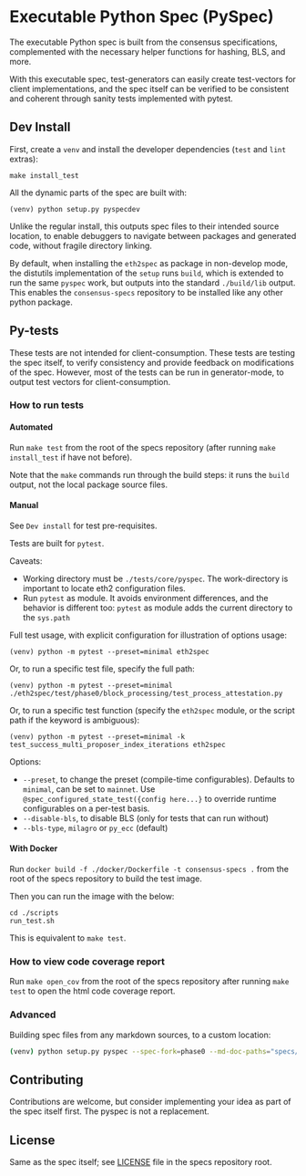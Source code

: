 # Executable Python Spec (PySpec)

The executable Python spec is built from the consensus specifications,
 complemented with the necessary helper functions for hashing, BLS, and more.

With this executable spec,
 test-generators can easily create test-vectors for client implementations,
 and the spec itself can be verified to be consistent and coherent through sanity tests implemented with pytest.

## Dev Install

First, create a `venv` and install the developer dependencies (`test` and `lint` extras):

```shell
make install_test
```

All the dynamic parts of the spec are built with:

```shell
(venv) python setup.py pyspecdev
```

Unlike the regular install, this outputs spec files to their intended source location,
to enable debuggers to navigate between packages and generated code, without fragile directory linking.

By default, when installing the `eth2spec` as package in non-develop mode,
the distutils implementation of the `setup` runs `build`, which is extended to run the same `pyspec` work,
but outputs into the standard `./build/lib` output.
This enables the `consensus-specs` repository to be installed like any other python package.


## Py-tests

These tests are not intended for client-consumption.
These tests are testing the spec itself, to verify consistency and provide feedback on modifications of the spec.
However, most of the tests can be run in generator-mode, to output test vectors for client-consumption.

### How to run tests

#### Automated

Run `make test` from the root of the specs repository (after running `make install_test` if have not before).

Note that the `make` commands run through the build steps: it runs the `build` output, not the local package source files.

#### Manual

See `Dev install` for test pre-requisites.

Tests are built for `pytest`.

Caveats:
- Working directory must be `./tests/core/pyspec`. The work-directory is important to locate eth2 configuration files.
- Run `pytest` as module. It avoids environment differences, and the behavior is different too:
  `pytest` as module adds the current directory to the `sys.path`

Full test usage, with explicit configuration for illustration of options usage:
```shell
(venv) python -m pytest --preset=minimal eth2spec
```

Or, to run a specific test file, specify the full path:
```shell
(venv) python -m pytest --preset=minimal ./eth2spec/test/phase0/block_processing/test_process_attestation.py
```

Or, to run a specific test function (specify the `eth2spec` module, or the script path if the keyword is ambiguous):
```shell
(venv) python -m pytest --preset=minimal -k test_success_multi_proposer_index_iterations eth2spec
```

Options:
- `--preset`, to change the preset (compile-time configurables). Defaults to `minimal`, can be set to `mainnet`.
  Use `@spec_configured_state_test({config here...}` to override runtime configurables on a per-test basis.
- `--disable-bls`, to disable BLS (only for tests that can run without)
- `--bls-type`, `milagro` or `py_ecc` (default)

#### With Docker

Run `docker build -f ./docker/Dockerfile -t consensus-specs .` from the root of the specs repository to build the test image.

Then you can run the image with the below:
```shell
cd ./scripts
run_test.sh
```

This is equivalent to ``make test``.

### How to view code coverage report

Run `make open_cov` from the root of the specs repository after running `make test` to open the html code coverage report.

### Advanced

Building spec files from any markdown sources, to a custom location:
```bash
(venv) python setup.py pyspec --spec-fork=phase0 --md-doc-paths="specs/phase0/beacon-chain.md specs/phase0/fork-choice.md" --out-dir=my_spec_dir
```

## Contributing

Contributions are welcome, but consider implementing your idea as part of the spec itself first.
The pyspec is not a replacement.


## License

Same as the spec itself; see [LICENSE](../../../LICENSE) file in the specs repository root.
